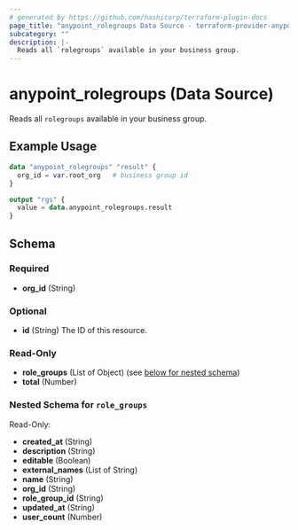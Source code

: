 ```yaml
---
# generated by https://github.com/hashicorp/terraform-plugin-docs
page_title: "anypoint_rolegroups Data Source - terraform-provider-anypoint"
subcategory: ""
description: |-
  Reads all `rolegroups` available in your business group.
---
```


# anypoint_rolegroups (Data Source)

Reads all `rolegroups` available in your business group.

## Example Usage

```terraform
data "anypoint_rolegroups" "result" {
  org_id = var.root_org   # business group id
}

output "rgs" {
  value = data.anypoint_rolegroups.result
}
```

<!-- schema generated by tfplugindocs -->
## Schema

### Required

- **org_id** (String)

### Optional

- **id** (String) The ID of this resource.

### Read-Only

- **role_groups** (List of Object) (see [below for nested schema](#nestedatt--role_groups))
- **total** (Number)

<a id="nestedatt--role_groups"></a>
### Nested Schema for `role_groups`

Read-Only:

- **created_at** (String)
- **description** (String)
- **editable** (Boolean)
- **external_names** (List of String)
- **name** (String)
- **org_id** (String)
- **role_group_id** (String)
- **updated_at** (String)
- **user_count** (Number)


